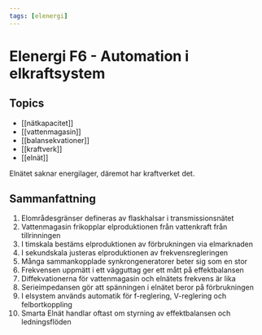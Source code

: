 ```yaml
---
tags: [elenergi]
---
```

# Elenergi F6 - Automation i elkraftsystem

## Topics
- [[nätkapacitet]]
- [[vattenmagasin]] 
- [[balansekvationer]]
- [[kraftverk]]
- [[elnät]]

Elnätet saknar energilager, däremot har kraftverket det.


## Sammanfattning
1. Elområdesgränser defineras av flaskhalsar i transmissionsnätet 
2. Vattenmagasin frikopplar elproduktionen från vattenkraft från tillrinningen 
3. I timskala bestäms elproduktionen av förbrukningen via elmarknaden 
4. I sekundskala justeras elproduktionen av frekvensregleringen 
5. Många sammankopplade synkrongeneratorer beter sig som en stor 
6. Frekvensen uppmätt i ett vägguttag ger ett mått på effektbalansen 
7. Diffekvationerna för vattenmagasin och elnätets frekvens är lika 
8. Serieimpedansen gör att spänningen i elnätet beror på förbrukningen 
9. I elsystem används automatik för f-reglering, V-reglering och felbortkoppling 
10. Smarta Elnät handlar oftast om styrning av effektbalansen och ledningsflöden